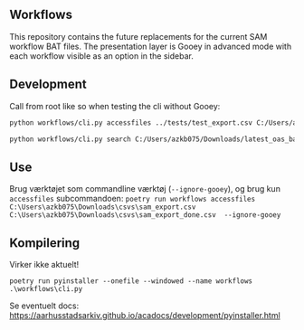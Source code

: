 ## Workflows
This repository contains the future replacements for the current SAM workflow BAT files. The presentation layer is Gooey in advanced mode with each workflow visible as an option in the sidebar.


## Development
Call from root like so when testing the cli without Gooey:
```bash
python workflows/cli.py accessfiles ../tests/test_export.csv C:/Users/azkb075/Downloads/test_result.csv --overwrite --local --dryrun --plain --ignore-gooey
```

```bash
python workflows/cli.py search C:/Users/azkb075/Downloads/latest_oas_backup.csv C:/Users/azkb075/Downloads/idlist.csv --storage-id 91+00966-1 --ignore-gooey
```

## Use
Brug værktøjet som commandline værktøj (`--ignore-gooey`), og brug kun `accessfiles` subcommandoen:
`poetry run workflows accessfiles C:\Users\azkb075\Downloads\csvs\sam_export.csv C:\Users\azkb075\Downloads\csvs\sam_export_done.csv  --ignore-gooey`

## Kompilering
Virker ikke aktuelt!

`poetry run pyinstaller --onefile --windowed --name workflows .\workflows\cli.py`

Se eventuelt docs: https://aarhusstadsarkiv.github.io/acadocs/development/pyinstaller.html


